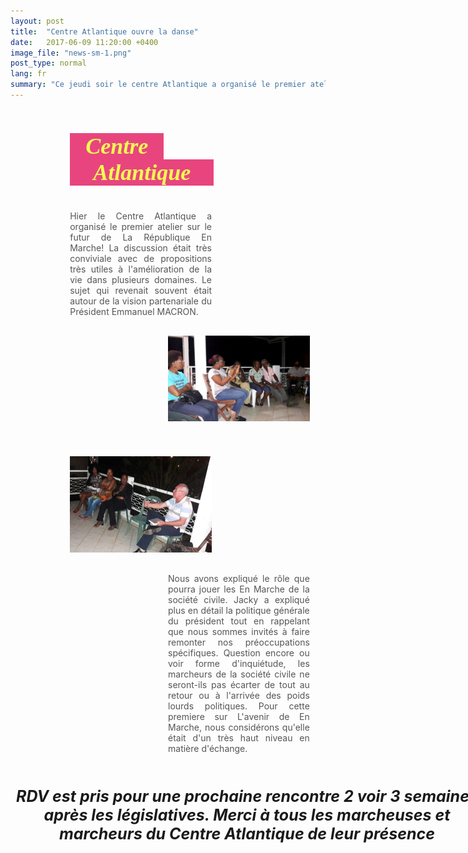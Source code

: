 ```yaml
---
layout: post
title:  "Centre Atlantique ouvre la danse"
date:   2017-06-09 11:20:00 +0400
image_file: "news-sm-1.png"
post_type: normal
lang: fr
summary: "Ce jeudi soir le centre Atlantique a organisé le premier atelier sur l'avenir de la République En Marche"
---
```

<style>
  .article__body {
    max-width: 1045px;
    min-width: 900px;
  }

	.comite-title {
    color: #f1fa53;
    font-family: "Gill Sans";
    font-size: 36px;
    font-weight: 700;
    font-style: italic;
    background-color: #e8457e;
    padding: 0;
    text-align: center;
	}

  .article-heading {
    margin-bottom: 40px;
  }

  .big{
    width: 230px
  }
  .small{
    width: 150px;
  }

  .container {
    margin: 53px auto;
    width: 90%;
  }

  .left-part {
    float: left;
    width: 50%;
    padding: 0px 70px 30px 70px;
    text-align: justify;
    color: #555;
  }

  .right-part {
    float: right;
    width: 50%;
    text-align: justify;
    color: #555;
  }

  .pull-more-right {
    padding-left: 80px;
  }

  .clearfix {
    clear: both;
  }

  .highlited {
    font-weight: bolder;
    font-style: italic;
    font-size: 25px;
    text-align: center;
    width: 757px;
    margin: 30px auto;
  }
</style>

<section class="container">
    <div class="left-part">
      <div class='article-heading'>  
        <div class="comite-title small">Centre</div>
        <div class="comite-title big">Atlantique</div>
      </div>
      Hier le Centre Atlantique a organisé le premier atelier sur le futur de La République En Marche!
      La discussion était très conviviale avec de propositions très utiles à l'amélioration de la vie dans  plusieurs domaines. Le sujet qui revenait souvent était autour de la vision partenariale du Président Emmanuel MACRON.
    </div>
    <div class="right-part">
      <img src="/images/futur-emm-ca1.png" />
    </div>
    <div class='clearfix'></div>
</section>
<section class="container">
    <div class="left-part">
      <img src="/images/conference.png" />   
    </div>
    <div class="right-part pull-more-right">
      Nous avons expliqué le rôle que pourra jouer les En Marche de la société civile. Jacky a expliqué plus en détail la politique générale du président tout en rappelant que nous sommes invités à faire remonter nos préoccupations spécifiques. Question encore ou voir forme d'inquiétude, les marcheurs de la société civile ne seront-ils pas écarter de tout au retour ou à l'arrivée des poids lourds politiques. Pour cette premiere sur L'avenir de En Marche, nous considérons qu'elle était d'un très haut niveau en matière d'échange.
    </div>
    <div class='clearfix'></div>
</section>

<p class='highlited'>
  RDV est pris pour une prochaine rencontre 2 voir 3 semaines après les législatives. Merci à tous les marcheuses et marcheurs du Centre Atlantique de leur présence
</p>
